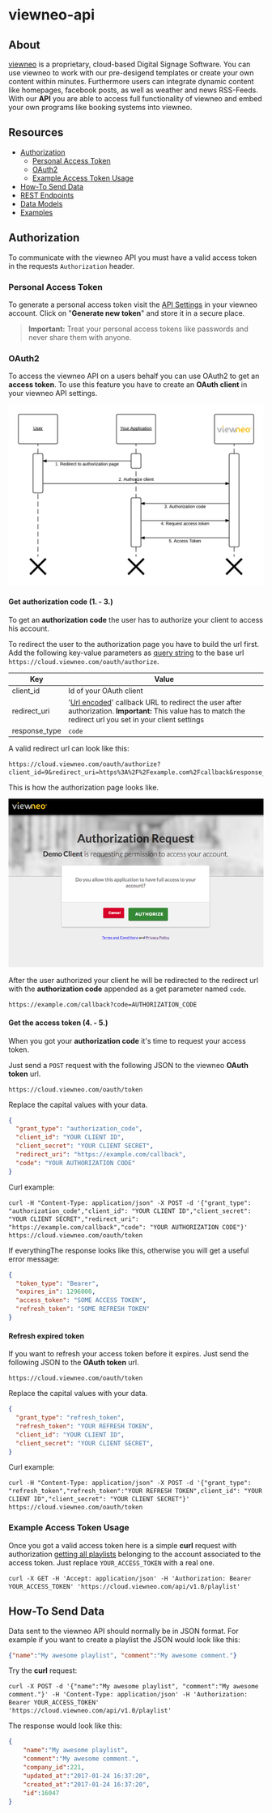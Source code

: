 # viewneo-api

## About
[viewneo](https://www.viewneo.com/) is a proprietary, cloud-based Digital Signage Software. You can use viewneo to work with our pre-desigend templates or create your own content within minutes. Furthermore users can integrate dynamic content like homepages, facebook posts, as well as weather and news RSS-Feeds. With our **API** you are able to access full functionality of viewneo and embed your own programs like booking systems into viewneo.

## Resources
- [Authorization](#authorization)
  * [Personal Access Token](#personal-access-token)
  * [OAuth2](#oauth2)
  * [Example Access Token Usage](#example-access-token-usage)
- [How-To Send Data](#how-to-send-data)
- [REST Endpoints](http://cloud.viewneo.com/doc/api)
- [Data Models](./models/)
- [Examples](./examples/)

## Authorization
To communicate with the viewneo API you must have a valid access token in the requests `Authorization` header.

### Personal Access Token
To generate a personal access token visit the [API Settings](https://cloud.viewneo.com/cms#/dashboard/api) in your viewneo account. Click on "**Generate new token**" and store it in a secure place.

>**Important:** Treat your personal access tokens like passwords and never share them with anyone.

### OAuth2
To access the viewneo API on a users behalf you can use OAuth2 to get an **access token**. To use this feature you have to create an **OAuth client** in your viewneo API settings.

![oauth](./src/oauth.png)

#### Get authorization code (1. - 3.)
To get an **authorization code** the user has to authorize your client to access his account.

To redirect the user to the authorization page you have to build the url first. Add the following key-value parameters as [query string](https://en.wikipedia.org/wiki/Query_string) to the base url `https://cloud.viewneo.com/oauth/authorize`.

| Key | Value |
| --- | --- |
| client_id | Id of your OAuth client |
| redirect_uri | '[Url encoded](https://en.wikipedia.org/wiki/Percent-encoding)' callback URL to redirect the user after authorization. **Important:** This value has to match the redirect url you set in your client settings |
| response_type | `code` |

A valid redirect url can look like this:
```
https://cloud.viewneo.com/oauth/authorize?client_id=9&redirect_uri=https%3A%2F%2Fexample.com%2Fcallback&response_type=code
```

This is how the authorization page looks like.

![authorization page](/src/authorization_page.png)

After the user authorized your client he will be redirected to the redirect url with the **authorization code** appended as a get parameter named `code`.

```
https://example.com/callback?code=AUTHORIZATION_CODE
```



#### Get the access token (4. - 5.)
When you got your **authorization code** it's time to request your access token.

Just send a `POST` request with the following JSON to the viewneo **OAuth token** url.

```
https://cloud.viewneo.com/oauth/token
```

Replace the capital values with your data.
```JSON
{
  "grant_type": "authorization_code",
  "client_id": "YOUR CLIENT ID",
  "client_secret": "YOUR CLIENT SECRET",
  "redirect_uri": "https://example.com/callback",
  "code": "YOUR AUTHORIZATION CODE"
}
```

Curl example:
```
curl -H "Content-Type: application/json" -X POST -d '{"grant_type": "authorization_code","client_id": "YOUR CLIENT ID","client_secret": "YOUR CLIENT SECRET","redirect_uri": "https://example.com/callback","code": "YOUR AUTHORIZATION CODE"}' https://cloud.viewneo.com/oauth/token
```


If everythingThe response looks like this, otherwise you will get a useful error message:
```JSON
{
  "token_type": "Bearer",
  "expires_in": 1296000,
  "access_token": "SOME ACCESS TOKEN",
  "refresh_token": "SOME REFRESH TOKEN"
}
```

#### Refresh expired token
If you want to refresh your access token before it expires. Just send the following JSON to the **OAuth token** url.

```
https://cloud.viewneo.com/oauth/token
```

Replace the capital values with your data.
```JSON
{
  "grant_type": "refresh_token",
  "refresh_token": "YOUR REFRESH TOKEN",
  "client_id": "YOUR CLIENT ID",
  "client_secret": "YOUR CLIENT SECRET",
}
```

Curl example:
```
curl -H "Content-Type: application/json" -X POST -d '{"grant_type": "refresh_token","refresh_token":"YOUR REFRESH TOKEN",client_id": "YOUR CLIENT ID","client_secret": "YOUR CLIENT SECRET"}' https://cloud.viewneo.com/oauth/token
```

### Example Access Token Usage
Once you got a valid access token here is a simple **curl** request with authorization [getting all playlists](http://cloud.viewneo.com/doc/api#!/Playlist/api_playlist_index) belonging to the account associated to the access token. Just replace `YOUR_ACCESS_TOKEN` with a real one.
```SHELL
curl -X GET -H 'Accept: application/json' -H 'Authorization: Bearer YOUR_ACCESS_TOKEN' 'https://cloud.viewneo.com/api/v1.0/playlist'
```

## How-To Send Data
Data sent to the viewneo API should normally be in JSON format. For example if you want to create a playlist the JSON would look like this:
```JSON
{"name":"My awesome playlist", "comment":"My awesome comment."}
```

Try the **curl** request:
```SHELL
curl -X POST -d '{"name":"My awesome playlist", "comment":"My awesome comment."}' -H 'Content-Type: application/json' -H 'Authorization: Bearer YOUR_ACCESS_TOKEN' 'https://cloud.viewneo.com/api/v1.0/playlist'
```

The response would look like this:
```JSON
{
    "name":"My awesome playlist",
    "comment":"My awesome comment.",
    "company_id":221,
    "updated_at":"2017-01-24 16:37:20",
    "created_at":"2017-01-24 16:37:20",
    "id":16047
}
```
